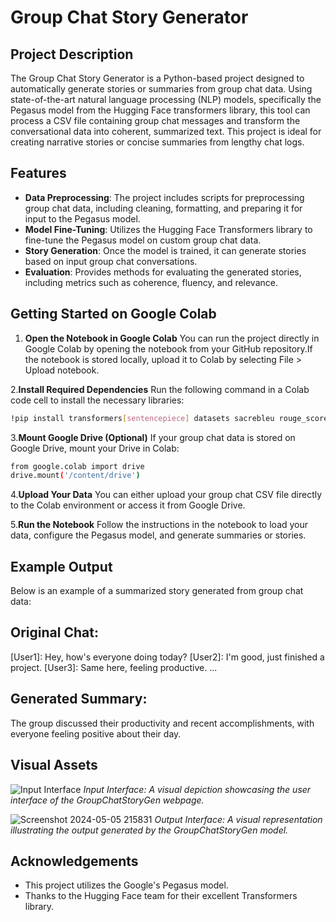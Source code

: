 # Group Chat Story Generator


## Project Description
The Group Chat Story Generator is a Python-based project designed to automatically generate stories or summaries from group chat data. Using state-of-the-art natural language processing (NLP) models, specifically the Pegasus model from the Hugging Face transformers library, this tool can process a CSV file containing group chat messages and transform the conversational data into coherent, summarized text. This project is ideal for creating narrative stories or concise summaries from lengthy chat logs.

## Features
- **Data Preprocessing**: The project includes scripts for preprocessing group chat data, including cleaning, formatting, and preparing it for input to the Pegasus model.
- **Model Fine-Tuning**: Utilizes the Hugging Face Transformers library to fine-tune the Pegasus model on custom group chat data.
- **Story Generation**: Once the model is trained, it can generate stories based on input group chat conversations.
- **Evaluation**: Provides methods for evaluating the generated stories, including metrics such as coherence, fluency, and relevance.

## Getting Started on Google Colab 
  1. **Open the Notebook in Google Colab**
     You can run the project directly in Google Colab by opening the notebook from your GitHub repository.If the notebook is stored locally, upload it to Colab by selecting File > Upload notebook.
  
  2.**Install Required Dependencies**
    Run the following command in a Colab code cell to install the necessary libraries:
   ```bash
  !pip install transformers[sentencepiece] datasets sacrebleu rouge_score py7zr -q
  ```
  3.**Mount Google Drive (Optional)**
    If your group chat data is stored on Google Drive, mount your Drive in Colab:
  ```bash
  from google.colab import drive
  drive.mount('/content/drive')
  ```
  4.**Upload Your Data**
    You can either upload your group chat CSV file directly to the Colab environment or access     it from Google Drive.
  
  5.**Run the Notebook**
  Follow the instructions in the notebook to load your data, configure the Pegasus model, and     generate summaries or stories.

## Example Output
Below is an example of a summarized story generated from group chat data:
## Original Chat:
[User1]: Hey, how's everyone doing today?
[User2]: I'm good, just finished a project.
[User3]: Same here, feeling productive.
...

## Generated Summary:
The group discussed their productivity and recent accomplishments, with everyone feeling positive about their day.


## Visual Assets
![Input Interface](https://github.com/Aakash2003jain/GroupChatStoryGeneration/assets/102961260/b5b9eb7c-5eed-43f5-83ff-45101bf8ad2c)
*Input Interface: A visual depiction showcasing the user interface of the GroupChatStoryGen webpage.*

![Screenshot 2024-05-05 215831](https://github.com/Aakash2003jain/GroupChatStoryGeneration/assets/102961260/dbadaa15-441b-4a60-b458-42b98be3a60f)
*Output Interface: A visual representation illustrating the output generated by the GroupChatStoryGen model.*


## Acknowledgements
- This project utilizes the Google's Pegasus model.
- Thanks to the Hugging Face team for their excellent Transformers library.



